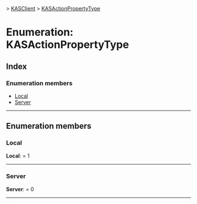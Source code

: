 [](../README.md) > [KASClient](../modules/kasclient.md) > [KASActionPropertyType](../enums/kasclient.kasactionpropertytype.md)

# Enumeration: KASActionPropertyType

## Index

### Enumeration members

* [Local](kasclient.kasactionpropertytype.md#local)
* [Server](kasclient.kasactionpropertytype.md#server)

---

## Enumeration members

<a id="local"></a>

###  Local

**Local**:  = 1

___
<a id="server"></a>

###  Server

**Server**:  = 0

___

